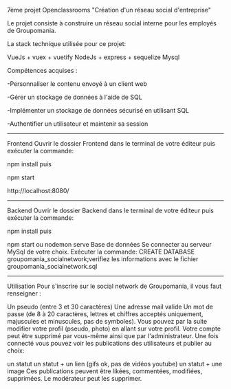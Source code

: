 7ème projet Openclassrooms "Création d'un réseau social d'entreprise"

Le projet consiste à construire un réseau social interne pour les employés de Groupomania.


La stack technique utilisée pour ce projet:

VueJs + vuex + vuetify
NodeJs + express + sequelize
Mysql

Compétences acquises :

-Personnaliser le contenu envoyé à un client web

-Gérer un stockage de données à l'aide de SQL

-Implémenter un stockage de données sécurisé en utilisant SQL

-Authentifier un utilisateur et maintenir sa session
******************************************************
Frontend
Ouvrir le dossier Frontend dans le terminal de votre éditeur puis exécuter la commande:

npm install
puis

npm start


http://localhost:8080/

********************************************************
Backend
Ouvrir le dossier Backend dans le terminal de votre éditeur puis exécuter la commande:

npm install
puis

npm start ou nodemon serve
Base de données
Se connecter au serveur MySql de votre choix. Exécuter la commande: CREATE DATABASE groupomania_socialnetwork;verifiez les informations avec le fichier groupomania_socialnetwork.sql


***************************************************
Utilisation
Pour s'inscrire sur le social network de Groupomania, il vous faut renseigner :

Un pseudo (entre 3 et 30 caractères)
Une adresse mail valide
Un mot de passe (de 8 à 20 caractères, lettres et chiffres acceptés uniquement, majuscules et minuscules, pas de symboles). Vous pouvez par la suite modifier votre profil (pseudo, photo) en allant sur votre profil. Votre compte peut être supprimé par vous-même ainsi que par l'administrateur.
Une fois connecté vous pouvez voir les publications des utilisateurs et publier au choix:

un statut
un statut + un lien (gifs ok, pas de vidéos youtube)
un statut + une image Ces publications peuvent être likées, commentées, modifiées, supprimées. 
Le modérateur peut les supprimer.

 
